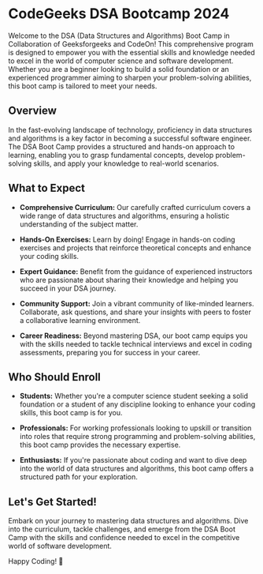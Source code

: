 # CodeGeeks DSA Bootcamp 2024

Welcome to the DSA (Data Structures and Algorithms) Boot Camp in Collaboration of Geeksforgeeks and CodeOn! This comprehensive program is designed to empower you with the essential skills and knowledge needed to excel in the world of computer science and software development. Whether you are a beginner looking to build a solid foundation or an experienced programmer aiming to sharpen your problem-solving abilities, this boot camp is tailored to meet your needs.

## Overview

In the fast-evolving landscape of technology, proficiency in data structures and algorithms is a key factor in becoming a successful software engineer. The DSA Boot Camp provides a structured and hands-on approach to learning, enabling you to grasp fundamental concepts, develop problem-solving skills, and apply your knowledge to real-world scenarios.

## What to Expect
  
- **Comprehensive Curriculum:** Our carefully crafted curriculum covers a wide range of data structures and algorithms, ensuring a holistic understanding of the subject matter.

- **Hands-On Exercises:** Learn by doing! Engage in hands-on coding exercises and projects that reinforce theoretical concepts and enhance your coding skills.

- **Expert Guidance:** Benefit from the guidance of experienced instructors who are passionate about sharing their knowledge and helping you succeed in your DSA journey.

- **Community Support:** Join a vibrant community of like-minded learners. Collaborate, ask questions, and share your insights with peers to foster a collaborative learning environment.

- **Career Readiness:** Beyond mastering DSA, our boot camp equips you with the skills needed to tackle technical interviews and excel in coding assessments, preparing you for success in your career.

## Who Should Enroll

- **Students:** Whether you're a computer science student seeking a solid foundation or a student of any discipline looking to enhance your coding skills, this boot camp is for you.

- **Professionals:** For working professionals looking to upskill or transition into roles that require strong programming and problem-solving abilities, this boot camp provides the necessary expertise.

- **Enthusiasts:** If you're passionate about coding and want to dive deep into the world of data structures and algorithms, this boot camp offers a structured path for your exploration.



## Let's Get Started!

Embark on your journey to mastering data structures and algorithms. Dive into the curriculum, tackle challenges, and emerge from the DSA Boot Camp with the skills and confidence needed to excel in the competitive world of software development.

Happy Coding! 🚀
